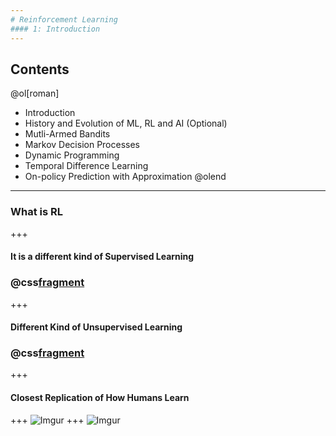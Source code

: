 ```yaml
---
# Reinforcement Learning
#### 1: Introduction
---
```

## Contents
@ol[roman]
- Introduction
- History and Evolution of ML, RL and AI (Optional)
- Mutli-Armed Bandits
- Markov Decision Processes
- Dynamic Programming
- Temporal Difference Learning
- On-policy Prediction with Approximation
@olend
---
### What is RL
+++
#### It is a different kind of Supervised Learning
### @css[fragment](Wrong)
+++
#### Different Kind of Unsupervised Learning
### @css[fragment](Wrong)
+++
#### Closest Replication of How Humans Learn
+++
![Imgur](https://i.imgur.com/20uv4Rw.png)
+++
![Imgur](https://i.imgur.com/xMLYu9N.png)
